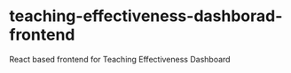 # teaching-effectiveness-dashborad-frontend
React based frontend for Teaching Effectiveness Dashboard
